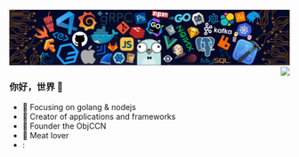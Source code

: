 ![](./header.png)
<img align="right" src="https://github-readme-stats.vercel.app/api?username=betty200744&show_icons=true&icon_color=CE1D2D&text_color=718096&bg_color=ffffff&hide_title=true" />



### 你好，世界 👋

- :orange_book: Focusing on  golang & nodejs 
- :hammer: Creator of applications and frameworks
- :ram: Founder the ObjCCN
- :meat_on_bone: Meat lover
- :
